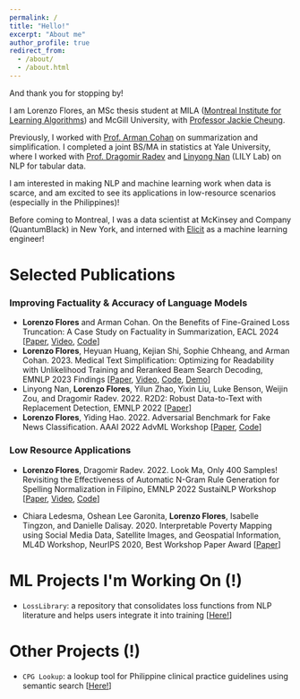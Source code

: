 ```yaml
---
permalink: /
title: "Hello!"
excerpt: "About me"
author_profile: true
redirect_from: 
  - /about/
  - /about.html
---
```


And thank you for stopping by!

I am Lorenzo Flores, an MSc thesis student at MILA (<a href="https://mila.quebec/en">Montreal Institute for Learning Algorithms</a>) and McGill University, with <a href="https://www.cs.mcgill.ca/~jcheung/">Professor Jackie Cheung</a>.

Previously, I worked with <a href="https://armancohan.com/">Prof. Arman Cohan</a> on summarization and simplification. I completed a joint BS/MA in statistics at Yale University, where I worked with <a href="https://www.cs.yale.edu/homes/radev/">Prof. Dragomir Radev</a> and <a href="https://linyongnan.github.io/">Linyong Nan</a> (LILY Lab) on NLP for tabular data.

I am interested in making NLP and machine learning work when data is scarce, and am excited to see its applications in low-resource scenarios (especially in the Philippines)!

Before coming to Montreal, I was a data scientist at McKinsey and Company (QuantumBlack) in New York, and interned with <a href="https://elicit.com/">Elicit</a> as a machine learning engineer!

Selected Publications
======
### Improving Factuality & Accuracy of Language Models
* <b>Lorenzo Flores</b> and Arman Cohan. On the Benefits of Fine-Grained Loss Truncation: A Case Study on Factuality in Summarization, EACL 2024 [<a href="https://aclanthology.org/2024.eacl-short.13/">Paper</a>, <a href="https://drive.google.com/file/d/17K8AksYCXYQd7vKAjdbHMmKRyn3daaPZ/view?usp=sharing">Video</a>, <a href="https://github.com/yale-nlp/Simplification-Projects">Code</a>]
* <b>Lorenzo Flores</b>, Heyuan Huang, Kejian Shi, Sophie Chheang, and Arman Cohan. 2023. Medical Text Simplification: Optimizing for Readability with Unlikelihood Training and Reranked Beam Search Decoding, EMNLP 2023 Findings [<a href="https://aclanthology.org/2023.findings-emnlp.322/">Paper</a>, <a href="https://drive.google.com/file/d/1NBWzFTFdtmR2gL2Sq_ah-Dwuz8rME6Zc/view?usp=sharing">Video</a>, <a href="https://github.com/yale-nlp/Simplification-Projects">Code</a>, <a href="https://huggingface.co/spaces/ljyflores/simplification-model-app">Demo</a>]
* Linyong Nan, <b>Lorenzo Flores</b>, Yilun Zhao, Yixin Liu, Luke Benson, Weijin Zou, and Dragomir Radev. 2022. R2D2: Robust Data-to-Text with Replacement Detection, EMNLP 2022 [<a href="https://aclanthology.org/2022.emnlp-main.464/">Paper</a>]
* <b>Lorenzo Flores</b>, Yiding Hao. 2022. Adversarial Benchmark for Fake News Classification. AAAI 2022 AdvML Workshop [<a href="https://arxiv.org/abs/2201.00912">Paper</a>, <a href="https://github.com/ljyflores/fake-news-adversarial-benchmark">Code</a>]

### Low Resource Applications
* <b>Lorenzo Flores</b>, Dragomir Radev. 2022. Look Ma, Only 400 Samples! Revisiting the Effectiveness of Automatic N-Gram Rule Generation for Spelling Normalization in Filipino, EMNLP 2022 SustaiNLP Workshop [<a href="https://aclanthology.org/2022.sustainlp-1.5/">Paper</a>, <a href="https://aclanthology.org/2022.sustainlp-1.5.mp4">Video</a>, <a href="https://github.com/ljyflores/efficient-spelling-normalization-filipino">Code</a>]

* Chiara Ledesma, Oshean Lee Garonita, <b>Lorenzo Flores</b>, Isabelle Tingzon, and Danielle Dalisay. 2020. Interpretable Poverty Mapping using Social Media Data, Satellite Images, and Geospatial Information, ML4D Workshop, NeurIPS 2020, Best Workshop Paper Award [<a href="https://arxiv.org/abs/2011.13563">Paper</a>]

ML Projects I'm Working On (!)
======
* `LossLibrary`: a repository that consolidates loss functions from NLP literature and helps users integrate it into training [<a href="https://github.com/ljyflores/loss-library">Here!</a>]

Other Projects (!)
======
* `CPG Lookup`: a lookup tool for Philippine clinical practice guidelines using semantic search [<a href="http://44.242.211.109/">Here!</a>]
